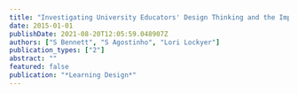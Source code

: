 ```yaml
---
title: "Investigating University Educators' Design Thinking and the Implications for Design Support Tools"
date: 2015-01-01
publishDate: 2021-08-20T12:05:59.048907Z
authors: ["S Bennett", "S Agostinho", "Lori Lockyer"]
publication_types: ["2"]
abstract: ""
featured: false
publication: "*Learning Design*"
---
```


